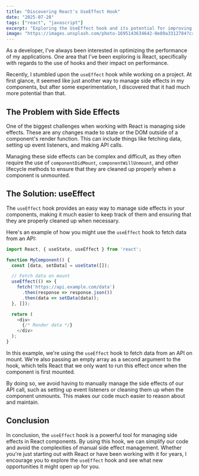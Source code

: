 ```yaml
---
title: "Discovering React's UseEffect Hook"
date: "2025-07-28"
tags: ["react", "javascript"]
excerpt: "Exploring the UseEffect hook and its potential for improving performance in React applications."
image: "https://images.unsplash.com/photo-1695143634642-0e89a3312784?crop=entropy&cs=tinysrgb&fit=max&fm=jpg&ixid=M3w3ODM2OTN8MHwxfHNlYXJjaHwxfHxyZWNlbnQlMkNkaXNjb3Zlcnl8ZW58MHwwfHx8MTc1MzY5MzU3N3ww&ixlib=rb-4.1.0&q=80&w=1080"
---
```


As a developer, I've always been interested in optimizing the performance of my applications. One area that I've been exploring is React, specifically with regards to the use of hooks and their impact on performance.

Recently, I stumbled upon the `useEffect` hook while working on a project. At first glance, it seemed like just another way to manage side effects in my components, but after some experimentation, I discovered that it had much more potential than that.

## The Problem with Side Effects

One of the biggest challenges when working with React is managing side effects. These are any changes made to state or the DOM outside of a component's render function. This can include things like fetching data, setting up event listeners, and making API calls.

Managing these side effects can be complex and difficult, as they often require the use of `componentDidMount`, `componentWillUnmount`, and other lifecycle methods to ensure that they are cleaned up properly when a component is unmounted.

## The Solution: useEffect

The `useEffect` hook provides an easy way to manage side effects in your components, making it much easier to keep track of them and ensuring that they are properly cleaned up when necessary.

Here's an example of how you might use the `useEffect` hook to fetch data from an API:
```javascript
import React, { useState, useEffect } from 'react';

function MyComponent() {
  const [data, setData] = useState([]);

  // Fetch data on mount
  useEffect(() => {
    fetch('https://api.example.com/data')
      .then(response => response.json())
      .then(data => setData(data));
  }, []);

  return (
    <div>
      {/* Render data */}
    </div>
  );
}
```
In this example, we're using the `useEffect` hook to fetch data from an API on mount. We're also passing an empty array as a second argument to the hook, which tells React that we only want to run this effect once when the component is first mounted.

By doing so, we avoid having to manually manage the side effects of our API call, such as setting up event listeners or cleaning them up when the component unmounts. This makes our code much easier to reason about and maintain.

## Conclusion

In conclusion, the `useEffect` hook is a powerful tool for managing side effects in React components. By using this hook, we can simplify our code and avoid the complexities of manual side effect management. Whether you're just starting out with React or have been working with it for years, I encourage you to explore the `useEffect` hook and see what new opportunities it might open up for you.